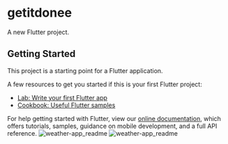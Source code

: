 # getitdonee

A new Flutter project.

## Getting Started

This project is a starting point for a Flutter application.

A few resources to get you started if this is your first Flutter project:

- [Lab: Write your first Flutter app](https://flutter.dev/docs/get-started/codelab)
- [Cookbook: Useful Flutter samples](https://flutter.dev/docs/cookbook)

For help getting started with Flutter, view our
[online documentation](https://flutter.dev/docs), which offers tutorials,
samples, guidance on mobile development, and a full API reference.
![weather-app_readme](https://user-images.githubusercontent.com/15340571/221374595-88443e60-0ba8-4cfa-8e8d-16c926081e67.png)
![weather-app_readme](https://user-images.githubusercontent.com/15340571/221374660-f722eeba-3759-4cda-82db-d3146ab32fad.png)
